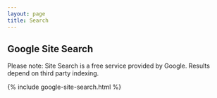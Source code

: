 ```yaml
---
layout: page
title: Search
---
```


## Google Site Search

<div class="alert alert-primary" role="alert">
  Please note: Site Search is a free service provided by Google. Results depend on third party indexing.
</div>

{% include google-site-search.html %}
